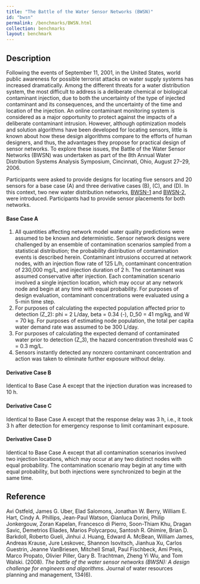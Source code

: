 ```yaml
---
title: "The Battle of the Water Sensor Networks (BWSN)"
id: "bwsn"
permalink: /benchmarks/BWSN.html
collection: benchmarks
layout: benchmark
---
```


## Description

Following the events of September 11, 2001, in the United States, world public awareness for
possible terrorist attacks on water supply systems has increased dramatically. Among the different
threats for a water distribution system, the most difficult to address is a deliberate chemical
or biological contaminant injection, due to both the uncertainty of the type of
injected contaminant and its consequences, and the uncertainty of the time and location of
the injection. An online contaminant monitoring system is considered as a major opportunity to
protect against the impacts of a deliberate contaminant intrusion. However, although optimization
models and solution algorithms have been developed for locating sensors, little is known about how
these design algorithms compare to the efforts of human designers, and thus, the advantages they
propose for practical design of sensor networks. To explore these issues, the
Battle of the Water Sensor Networks (BWSN) was undertaken as part of the
8th Annual Water Distribution Systems Analysis Symposium, Cincinnati, Ohio, August 27–29, 2006.

Participants were asked to provide designs for locating five sensors and 20 sensors for a
base case (A) and three derivative cases (B), (C), and (D). In this context, two new
water distribution networks, [BWSN-1](network-BWSN-1.html) and [BWSN-2](network-BWSN-2.html),
were introduced. Participants had to provide sensor placements for both networks.

#### Base Case A
1. All quantities affecting network model water quality predictions were assumed to be known and
deterministic. Sensor network designs were challenged by an ensemble of contamination scenarios
sampled from a statistical distribution; the probability distribution of contamination events is
described herein. Contaminant intrusions occurred at network nodes, with an injection flow rate of
125 L/h, contaminant concentration of 230,000 mg/L, and injection duration of 2 h.
The contaminant was assumed conservative after injection. Each contamination scenario involved a
single injection location, which may occur at any network node and begin at any time with equal
probability. For purposes of design evaluation, contaminant concentrations were evaluated using
a 5-min time step.
2. For purposes of calculating the expected population affected
prior to detection (Z_2): phi = 2 L/day, beta = 0.34 (-), D_50 = 41 mg/kg, and W = 70 kg.
For purposes of estimating node population, the total per capita water demand rate was assumed
to be 300 L/day.
3. For purposes of calculating the expected demand of contaminated water prior to detection (Z_3),
the hazard concentration threshold was C = 0.3 mg/L.
4. Sensors instantly detected any nonzero contaminant concentration and action was taken to
eliminate further exposure without delay.

#### Derivative Case B
Identical to Base Case A except that the injection duration was increased to 10 h.

#### Derivative Case C
Identical to Base Case A except that the response delay was 3 h, i.e., it took 3 h after detection
for emergency response to limit contaminant exposure.

#### Derivative Case D
Identical to Base Case A except that all contamination scenarios involved two injection locations,
which may occur at any two distinct nodes with equal probability. The contamination scenario may
begin at any time with equal probability, but both injections were synchronized to begin at
the same time.


## Reference

Avi Ostfeld, James G. Uber, Elad Salomons, Jonathan W. Berry, William E. Hart, Cindy A. Phillips,
Jean-Paul Watson, Gianluca Dorini, Philip Jonkergouw, Zoran Kapelan, Francesco di Pierro,
Soon-Thiam Khu, Dragan Savic, Demetrios Eliades, Marios Polycarpou, Santosh R. Ghimire,
Brian D. Barkdoll, Roberto Gueli, Jinhui J. Huang, Edward A. McBean, William James, Andreas Krause,
Jure Leskovec, Shannon Isovitsch, Jianhua Xu, Carlos Guestrin, Jeanne VanBriesen, Mitchell Small,
Paul Fischbeck, Ami Preis, Marco Propato, Olivier Piller, Gary B. Trachtman, Zheng Yi Wu,
and Tom Walski. (2008).
*The battle of the water sensor networks (BWSN): A design challenge for engineers and algorithms.*
Journal of water resources planning and management, 134(6).